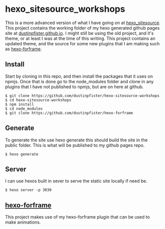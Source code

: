 # hexo_sitesource_workshops

This is a more advanced version of what I have going on at [hexo_sitesource](https://github.com/dustinpfister/hexo_sitesource). This project contains the working folder of my hexo generated github pages site at [dustinpfister.github.io](https://dustinpfister.github.io/). I might still be using the old project, and it's theme, or at least I was at the time of this writing. This project contains an updated theme, and the source for some new plugins that I am making such as [hexo-forframe](https://github.com/dustinpfister/hexo-forframe).

## Install

Start by cloning in this repo, and then install the packages that it uses on npmjs. Once that is done go to the node_modules folder and clone in any plugins that I have not published to npmjs, but are on here at github.

```
$ git clone https://github.com/dustinpfister/hexo-sitesource-workshops
$ cd hexo-sitesource-workshops
$ npm install
$ cd node_modules
$ git clone https://github.com/dustinpfister/hexo-forframe
```

## Generate

To generate the site use hexo generate this should build the site in the public folder. This is what will be published to my github pages repo.

```
$ hexo generate
```

## Server

I can use hexos built in sever to serve the static site locally if need be.

```
$ hexo server -p 3030
```


## [hexo-forframe](https://github.com/dustinpfister/hexo-forframe)

This project makes use of my hexo-forframe plugin that can be used to make animations.